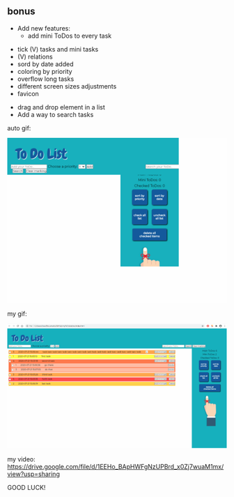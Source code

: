 
 ## bonus
 - Add new features:
   * add mini ToDos to every task
 * tick (V) tasks and mini tasks
 * (V) relations
 * sord by date added
 * coloring by priority
 * overflow long tasks
 * different screen sizes adjustments
 * favicon
- drag and drop element in a list
- Add a way to search tasks
 
 
 auto gif:
 
 ![auto gif](./readme-files/ui-testing-recording.gif)
 
 my gif:
 
 ![my gif](./readme-files/my_gif.gif)
 
 my video:
 https://drive.google.com/file/d/1EEHo_BApHWFgNzUPBrd_x0Zj7wuaM1mx/view?usp=sharing
 
 
 
 
 
 
 GOOD LUCK!
